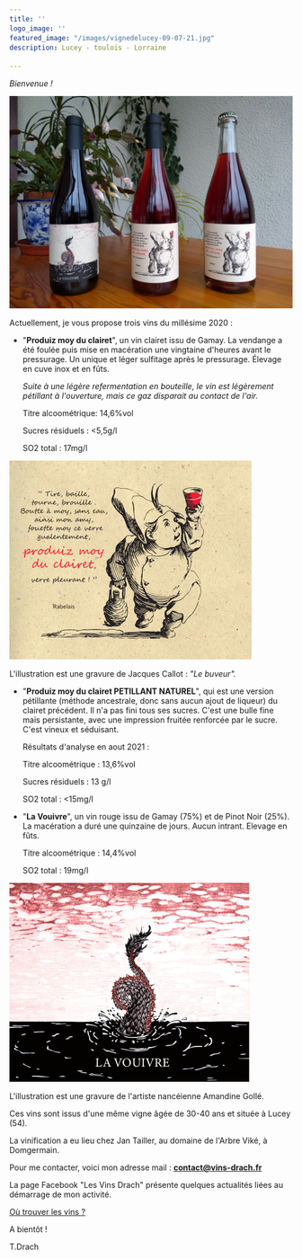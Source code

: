 ```yaml
---
title: ''
logo_image: ''
featured_image: "/images/vignedelucey-09-07-21.jpg"
description: Lucey - toulois - Lorraine

---
```

_Bienvenue !_

![](/images/img_20211115_142513834.jpg)

Actuellement, je vous propose trois vins du millésime 2020 :

* "**Produiz moy du clairet**", un vin clairet issu de Gamay. La vendange a été foulée puis mise en macération une vingtaine d'heures avant le pressurage. Un unique et léger sulfitage après le pressurage. Élevage en cuve inox et en fûts.

  _Suite à une légère refermentation en bouteille, le vin est légèrement pétillant à l'ouverture, mais ce gaz disparait au contact de l'air._

  Titre alcoométrique: 14,6%vol

  Sucres résiduels : <5,5g/l

  SO2 total : 17mg/l

![](images/clairet-test-3.jpg)

L'illustration est une gravure de Jacques Callot : _"Le buveur"._

* "**Produiz moy du clairet PETILLANT NATUREL**", qui est une version pétillante (méthode ancestrale, donc sans aucun ajout de liqueur) du clairet précédent. Il n'a pas fini tous ses sucres. C'est une bulle fine mais persistante, avec une impression fruitée renforcée par le sucre. C'est vineux et séduisant.

  Résultats d'analyse en aout 2021 :

  Titre alcoométrique : 13,6%vol

  Sucres résiduels : 13 g/l

  SO2 total : <15mg/l
* "**La Vouivre**",  un vin rouge issu de Gamay (75%) et de Pinot Noir (25%). La macération a duré une quinzaine de jours. Aucun intrant. Elevage en fûts.

  Titre alcoométrique : 14,4%vol

  SO2 total : 19mg/l

![](images/la-vouivre_test4-2.jpg)

L'illustration est une gravure de l'artiste nancéienne Amandine Gollé.

Ces vins sont issus d'une même vigne âgée de 30-40 ans et située à Lucey (54).

La vinification a eu lieu chez Jan Tailler, au domaine de l'Arbre Viké, à Domgermain.

Pour me contacter, voici mon adresse mail : [**contact@vins-drach.fr**](mailto:contact@vins-drach.fr)

La page Facebook "Les Vins Drach" présente quelques actualités liées au démarrage de mon activité.

[Où trouver les vins ? ](https://app.forestry.io/sites/3kvrcpi46smwrq/#/pages/content-contact-md/)

A bientôt !

T.Drach